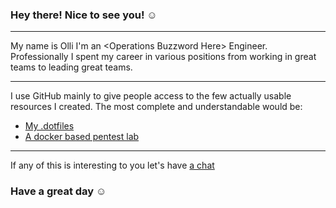 ### Hey there! Nice to see you! ☺️

<hr/>

My name is Olli I'm an \<Operations Buzzword Here\> Engineer.
Professionally I spent my career in various positions from working in great
teams to leading great teams.

<hr/>

I use GitHub mainly to give people access to the few actually usable resources
I created. The most complete and understandable would be:

- [My .dotfiles](https://github.com/oliverwiegers/dotfiles)
- [A docker based pentest lab](https://github.com/oliverwiegers/pentest_lab)

<hr/>

If any of this is interesting to you let's have [a chat](https://infosec.exchange/@oliverwiegers)

### Have a great day ☺️
